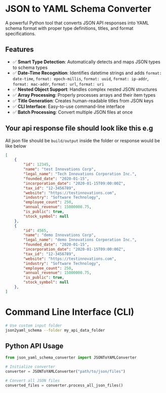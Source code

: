 # JSON to YAML Schema Converter

A powerful Python tool that converts JSON API responses into YAML schema format with proper type definitions, titles, and format specifications.

## Features

- ✅ **Smart Type Detection**: Automatically detects and maps JSON types to schema types
- ✅ **Date-Time Recognition**: Identifies datetime strings and adds `format: date-time`, `format: epoch-millis`,
  `format: uuid`, `format: ip-addr`, `format: mac-addr`, `format: url`, `format: uri`
- ✅ **Nested Object Support**: Handles complex nested JSON structures
- ✅ **Array Processing**: Properly processes arrays and their item types
- ✅ **Title Generation**: Creates human-readable titles from JSON keys
- ✅ **CLI Interface**: Easy-to-use command-line interface
- ✅ **Batch Processing**: Convert multiple JSON files at once

## Your api response file should look like this e.g
All json file should be `build/output` inside the folder or response would be like below
```json
[
    {
        "id": 12345,
        "name": "test Innovations Corp",
        "legal_name": "Tech Innovations Corporation Inc.",
        "founded_date": "2020-01-15",
        "incorporation_date": "2020-01-15T09:00:00Z",
        "tax_id": "12-3456789",
        "website": "https://testinnovations.com",
        "industry": "Software Technology",
        "employee_count": 250,
        "annual_revenue": 15000000.75,
        "is_public": true,
        "stock_symbol": null
    },
    {
        "id": 4565,
        "name": "demo Innovations Corp",
        "legal_name": "demo Innovations Corporation Inc.",
        "founded_date": "2020-01-15",
        "incorporation_date": "2020-01-15T09:00:00Z",
        "tax_id": "12-3456789",
        "website": "https://testinnovations.com",
        "industry": "Software Technology",
        "employee_count": 250,
        "annual_revenue": 15000000.75,
        "is_public": true,
        "stock_symbol": null
    },
]
```
# Command Line Interface (CLI)
```bash
# Use custom input folder
json2yaml_schema --folder my_api_data_folder
```

## Python API Usage
```python
from json_yaml_schema_converter import JSONToYAMLConverter

# Initialize converter
converter = JSONToYAMLConverter("path/to/json/files")

# Convert all JSON files
converted_files = converter.process_all_json_files()
```
